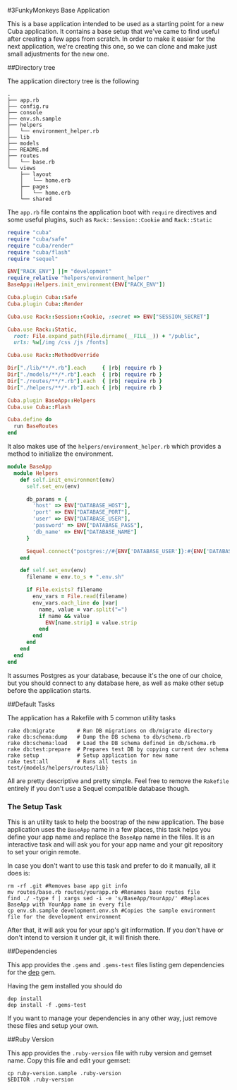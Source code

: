 #3FunkyMonkeys Base Application

This is a base application intended to be used as a starting point for a new Cuba application.
It contains a base setup that we've came to find useful after creating a few apps from scratch. In order to make it easier for the next application, we're creating this one, so we can clone and make just small adjustments for the new one.

##Directory tree

The application directory tree is the following

```
.
├── app.rb
├── config.ru
├── console
├── env.sh.sample
├── helpers
│   └── environment_helper.rb
├── lib
├── models
├── README.md
├── routes
│   └── base.rb
└── views
    ├── layout
    │   └── home.erb
    ├── pages
    │   └── home.erb
    └── shared
```

The `app.rb` file contains the application boot with `require` directives and some useful plugins, such as `Rack::Session::Cookie` and `Rack::Static`

```Ruby
require "cuba"
require "cuba/safe"
require "cuba/render"
require "cuba/flash"
require "sequel"

ENV["RACK_ENV"] ||= "development"
require_relative "helpers/environment_helper"
BaseApp::Helpers.init_environment(ENV["RACK_ENV"])

Cuba.plugin Cuba::Safe
Cuba.plugin Cuba::Render

Cuba.use Rack::Session::Cookie, :secret => ENV["SESSION_SECRET"]

Cuba.use Rack::Static,
  root: File.expand_path(File.dirname(__FILE__)) + "/public",
  urls: %w[/img /css /js /fonts]

Cuba.use Rack::MethodOverride

Dir["./lib/**/*.rb"].each     { |rb| require rb }
Dir["./models/**/*.rb"].each  { |rb| require rb }
Dir["./routes/**/*.rb"].each  { |rb| require rb }
Dir["./helpers/**/*.rb"].each { |rb| require rb }

Cuba.plugin BaseApp::Helpers
Cuba.use Cuba::Flash

Cuba.define do
  run BaseRoutes
end
```

It also makes use of the `helpers/environment_helper.rb` which provides a method to initialize the environment.

```Ruby
module BaseApp
  module Helpers
    def self.init_environment(env)
      self.set_env(env)

      db_params = {
        'host' => ENV["DATABASE_HOST"],
        'port' => ENV["DATABASE_PORT"],
        'user' => ENV["DATABASE_USER"],
        'password' => ENV["DATABASE_PASS"],
        'db_name' => ENV["DATABASE_NAME"]
      }

      Sequel.connect("postgres://#{ENV['DATABASE_USER']}:#{ENV['DATABASE_PASS']}@#{ENV['DATABASE_HOST']}:#{ENV['DATABASE_PORT']}/#{ENV['DATABASE_NAME']}").extension(:pg_array).extension(:pg_json)
    end

    def self.set_env(env)
      filename = env.to_s + ".env.sh"

      if File.exists? filename
        env_vars = File.read(filename)
        env_vars.each_line do |var|
          name, value = var.split("=")
          if name && value
            ENV[name.strip] = value.strip
          end
        end
      end
    end
  end
end
```

It assumes Postgres as your database, because it's the one of our choice, but you should connect to any database here, as well as make other setup before the application starts.


##Default Tasks

The application has a Rakefile with 5 common utility tasks

```
rake db:migrate       # Run DB migrations on db/migrate directory
rake db:schema:dump   # Dump the DB schema to db/schema.rb
rake db:schema:load   # Load the DB schema defined in db/schema.rb
rake db:test:prepare  # Prepares test DB by copying current dev schema
rake setup            # Setup application for new name
rake test:all         # Runs all tests in test/{models/helpers/routes/lib}
```

All are pretty descriptive and pretty simple. Feel free to remove the `Rakefile` entirely if you don't use a Sequel compatible database though.

### The Setup Task

This is an utility task to help the boostrap of the new application.
The base application uses the `BaseApp` name in a few places, this task helps you define your app name and replace the `BaseApp` name in the files.
It is an interactive task and will ask you for your app name and your git repository to set your origin remote.

In case you don't want to use this task and prefer to do it manually, all it does is:

```
rm -rf .git #Removes base app git info
mv routes/base.rb routes/yourapp.rb #Renames base routes file
find ./ -type f | xargs sed -i -e 's/BaseApp/YourApp/' #Replaces BaseApp with YourApp name in every file
cp env.sh.sample development.env.sh #Copies the sample environment file for the development environment
```

After that, it will ask you for your app's git information. If you don't have or don't intend to version it under git, it will finish there.

##Dependencies

This app provides the `.gems` and `.gems-test` files listing gem dependencies for the [dep](https://rubygems.org/gems/dep) gem.

Having the gem installed you should do

```
dep install
dep install -f .gems-test
```

If you want to manage your dependencies in any other way, just remove these files and setup your own.

##Ruby Version

This app provides the `.ruby-version` file with ruby version and gemset name. Copy this file and edit your gemset:

```
cp ruby-version.sample .ruby-version
$EDITOR .ruby-version
```

